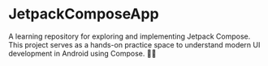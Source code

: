 # JetpackComposeApp
A learning repository for exploring and implementing Jetpack Compose. This project serves as a hands-on practice space to understand modern UI development in Android using Compose. 🚀📱
